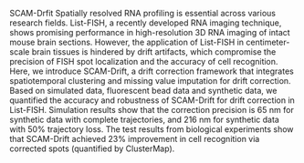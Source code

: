 SCAM-Drfit
Spatially resolved RNA profiling is essential across various research fields. List-FISH, a recently developed RNA imaging technique, shows promising performance 
in high-resolution 3D RNA imaging of intact mouse brain sections. However, the application of List-FISH in centimeter-scale brain tissues is hindered by drift artifacts, 
which compromise the precision of FISH spot localization and the accuracy of cell recognition. Here, we introduce SCAM-Drift, a drift correction framework that integrates
spatiotemporal clustering and missing value imputation for drift correction. Based on simulated data, fluorescent bead data and synthetic data, we quantified the accuracy
and robustness of SCAM-Drift for drift correction in List-FISH. Simulation results show that the correction precision is 65 nm for synthetic data with complete trajectories,
and 216 nm for synthetic data with 50% trajectory loss. The test results from biological experiments show that SCAM-Drift achieved 23% improvement in cell recognition via 
corrected spots (quantified by ClusterMap). 
